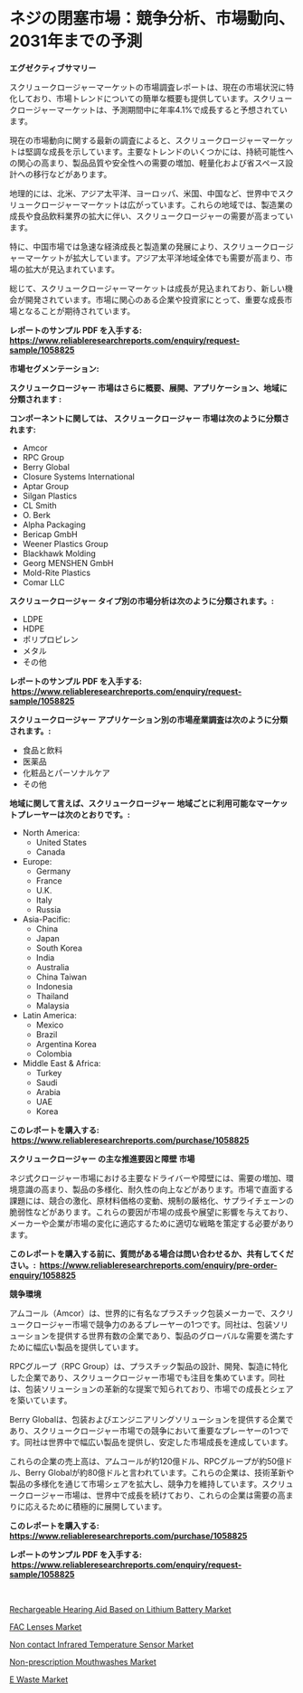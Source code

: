 <p><h1>ネジの閉塞市場：競争分析、市場動向、2031年までの予測</h1></p><p><strong>エグゼクティブサマリー</strong></p>
<p><p>スクリュークロージャーマーケットの市場調査レポートは、現在の市場状況に特化しており、市場トレンドについての簡単な概要も提供しています。スクリュークロージャーマーケットは、予測期間中に年率4.1%で成長すると予想されています。</p><p>現在の市場動向に関する最新の調査によると、スクリュークロージャーマーケットは堅調な成長を示しています。主要なトレンドのいくつかには、持続可能性への関心の高まり、製品品質や安全性への需要の増加、軽量化および省スペース設計への移行などがあります。</p><p>地理的には、北米、アジア太平洋、ヨーロッパ、米国、中国など、世界中でスクリュークロージャーマーケットは広がっています。これらの地域では、製造業の成長や食品飲料業界の拡大に伴い、スクリュークロージャーの需要が高まっています。</p><p>特に、中国市場では急速な経済成長と製造業の発展により、スクリュークロージャーマーケットが拡大しています。アジア太平洋地域全体でも需要が高まり、市場の拡大が見込まれています。</p><p>総じて、スクリュークロージャーマーケットは成長が見込まれており、新しい機会が開発されています。市場に関心のある企業や投資家にとって、重要な成長市場となることが期待されています。</p></p>
<p><strong>レポートのサンプル PDF を入手する: <a href="https://www.reliableresearchreports.com/enquiry/request-sample/1058825">https://www.reliableresearchreports.com/enquiry/request-sample/1058825</a></strong></p>
<p><strong>市場セグメンテーション:</strong></p>
<p><strong> スクリュークロージャー 市場はさらに概要、展開、アプリケーション、地域に分類されます :</strong></p>
<p><strong>コンポーネントに関しては、 スクリュークロージャー 市場は次のように分類されます: &nbsp;</strong></p>
<p><ul><li>Amcor</li><li>RPC Group</li><li>Berry Global</li><li>Closure Systems International</li><li>Aptar Group</li><li>Silgan Plastics</li><li>CL Smith</li><li>O. Berk</li><li>Alpha Packaging</li><li>Bericap GmbH</li><li>Weener Plastics Group</li><li>Blackhawk Molding</li><li>Georg MENSHEN GmbH</li><li>Mold-Rite Plastics</li><li>Comar LLC</li></ul></p>
<p><strong> スクリュークロージャー タイプ別の市場分析は次のように分類されます。:</strong></p>
<p><ul><li>LDPE</li><li>HDPE</li><li>ポリプロピレン</li><li>メタル</li><li>その他</li></ul></p>
<p><strong>レポートのサンプル PDF を入手する: &nbsp;<a href="https://www.reliableresearchreports.com/enquiry/request-sample/1058825">https://www.reliableresearchreports.com/enquiry/request-sample/1058825</a></strong></p>
<p><strong> スクリュークロージャー アプリケーション別の市場産業調査は次のように分類されます。:</strong></p>
<p><ul><li>食品と飲料</li><li>医薬品</li><li>化粧品とパーソナルケア</li><li>その他</li></ul></p>
<p><strong>地域に関して言えば、スクリュークロージャー 地域ごとに利用可能なマーケットプレーヤーは次のとおりです。:</strong></p>
<p><ul>
    <li>
        North America:
        <ul>
            <li>United States</li>
            <li>Canada</li>
        </ul>
    </li>
    <li>
        Europe:
        <ul>
            <li>Germany</li>
            <li>France</li>
            <li>U.K.</li>
            <li>Italy</li>
            <li>Russia</li>
        </ul>
    </li>
    <li>
        Asia-Pacific:
        <ul>
            <li>China</li>
            <li>Japan</li>
            <li>South Korea</li>
            <li>India</li>
            <li>Australia</li>
            <li>China Taiwan</li>
            <li>Indonesia</li>
            <li>Thailand</li>
            <li>Malaysia</li>
        </ul>
    </li>
    <li>
        Latin America:
        <ul>
            <li>Mexico</li>
            <li>Brazil</li>
            <li>Argentina Korea</li>
            <li>Colombia</li>
        </ul>
    </li>
    <li>
        Middle East & Africa:
        <ul>
            <li>Turkey</li>
            <li>Saudi</li>
            <li>Arabia</li>
            <li>UAE</li>
            <li>Korea</li>
        </ul>
    </li>
    </ul></p>
<p><strong>このレポートを購入する: &nbsp;<a href="https://www.reliableresearchreports.com/purchase/1058825">https://www.reliableresearchreports.com/purchase/1058825</a></strong></p>
<p><strong>スクリュークロージャー の主な推進要因と障壁 市場</strong></p>
<p><p>ネジ式クロージャー市場における主要なドライバーや障壁には、需要の増加、環境意識の高まり、製品の多様化、耐久性の向上などがあります。市場で直面する課題には、競合の激化、原材料価格の変動、規制の厳格化、サプライチェーンの脆弱性などがあります。これらの要因が市場の成長や展望に影響を与えており、メーカーや企業が市場の変化に適応するために適切な戦略を策定する必要があります。</p></p>
<p><strong>このレポートを購入する前に、質問がある場合は問い合わせるか、共有してください。:&nbsp; <a href="https://www.reliableresearchreports.com/enquiry/pre-order-enquiry/1058825">https://www.reliableresearchreports.com/enquiry/pre-order-enquiry/1058825</a></strong></p>
<p><strong>競争環境</strong></p>
<p><p>アムコール（Amcor）は、世界的に有名なプラスチック包装メーカーで、スクリュークロージャー市場で競争力のあるプレーヤーの1つです。同社は、包装ソリューションを提供する世界有数の企業であり、製品のグローバルな需要を満たすために幅広い製品を提供しています。</p><p>RPCグループ（RPC Group）は、プラスチック製品の設計、開発、製造に特化した企業であり、スクリュークロージャー市場でも注目を集めています。同社は、包装ソリューションの革新的な提案で知られており、市場での成長とシェアを築いています。</p><p>Berry Globalは、包装およびエンジニアリングソリューションを提供する企業であり、スクリュークロージャー市場での競争において重要なプレーヤーの1つです。同社は世界中で幅広い製品を提供し、安定した市場成長を達成しています。</p><p>これらの企業の売上高は、アムコールが約120億ドル、RPCグループが約50億ドル、Berry Globalが約80億ドルと言われています。これらの企業は、技術革新や製品の多様化を通じて市場シェアを拡大し、競争力を維持しています。スクリュークロージャー市場は、世界中で成長を続けており、これらの企業は需要の高まりに応えるために積極的に展開しています。</p></p>
<p><strong>このレポートを購入する: &nbsp; <a href="https://www.reliableresearchreports.com/purchase/1058825">https://www.reliableresearchreports.com/purchase/1058825</a></strong></p>
<p><strong>レポートのサンプル PDF を入手する: &nbsp;<a href="https://www.reliableresearchreports.com/enquiry/request-sample/1058825">https://www.reliableresearchreports.com/enquiry/request-sample/1058825</a></strong><strong></strong></p>
<p>&nbsp;</p>
<p><p><a href="https://nifty-kite-d51.notion.site/Rechargeable-Hearing-Aid-Based-on-Lithium-Battery-Market-Research-Report-Provides-thorough-Industry--7f2c35a74b9b428599755d9972e29934">Rechargeable Hearing Aid Based on Lithium Battery Market</a></p><p><a href="https://ivy-potential-64b.notion.site/FAC-Lenses-Market-Analysis-Examines-its-Scope-on-Growth-Opportunities-and-Forecasted-Trends-Spannin-d03c4e67c1164aacabfff5a7aeb29a41">FAC Lenses Market</a></p><p><a href="https://view.publitas.com/reportprime-1/non-contact-infrared-temperature-sensor-market-offer-valuable-insights-into-market-size-market-share-market-trends-and-projections-spanning-from-2024-to-2031/">Non contact Infrared Temperature Sensor Market</a></p><p><a href="https://five-trouble-98a.notion.site/Non-prescription-Mouthwashes-Market-Research-Report-Unlocks-Analysis-on-the-Market-Financial-Status--bc220524a513408fb49e31f3771e829d">Non-prescription Mouthwashes Market</a></p><p><a href="https://view.publitas.com/reportprime-1/e-waste-market-size-market-trends-and-growth-outlook-forecasted-for-period-from-2024-to-2031/">E Waste Market</a></p></p>
